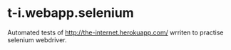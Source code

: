 # t-i.webapp.selenium
Automated tests of http://the-internet.herokuapp.com/ wrriten to practise selenium webdriver.
